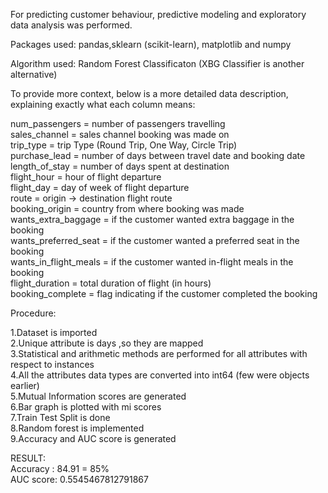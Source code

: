 For predicting customer behaviour, predictive modeling and exploratory data analysis was performed.

Packages used:     pandas,sklearn (scikit-learn), matplotlib and numpy

Algorithm used:     Random Forest Classificaton (XBG Classifier is another alternative)

To provide more context, below is a more detailed data description, explaining exactly what each column means:

num_passengers = number of passengers travelling    
sales_channel = sales channel booking was made on    
trip_type = trip Type (Round Trip, One Way, Circle Trip)    
purchase_lead = number of days between travel date and booking date    
length_of_stay = number of days spent at destination    
flight_hour = hour of flight departure    
flight_day = day of week of flight departure    
route = origin -> destination flight route    
booking_origin = country from where booking was made    
wants_extra_baggage = if the customer wanted extra baggage in the booking    
wants_preferred_seat = if the customer wanted a preferred seat in the booking    
wants_in_flight_meals = if the customer wanted in-flight meals in the booking    
flight_duration = total duration of flight (in hours)    
booking_complete = flag indicating if the customer completed the booking    


Procedure:

1.Dataset is imported     
2.Unique attribute is days ,so they are mapped     
3.Statistical and arithmetic methods are performed for all attributes with respect to instances    
4.All the attributes data types are converted into int64 (few were objects earlier)    
5.Mutual Information scores are generated    
6.Bar graph is plotted with mi scores    
7.Train Test Split is done    
8.Random forest is implemented    
9.Accuracy and AUC score is generated    

RESULT:    
    Accuracy : 84.91 = 85%    
    AUC score: 0.5545467812791867
